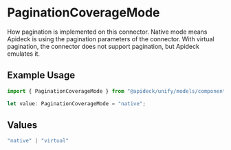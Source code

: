 # PaginationCoverageMode

How pagination is implemented on this connector. Native mode means Apideck is using the pagination parameters of the connector. With virtual pagination, the connector does not support pagination, but Apideck emulates it.

## Example Usage

```typescript
import { PaginationCoverageMode } from "@apideck/unify/models/components";

let value: PaginationCoverageMode = "native";
```

## Values

```typescript
"native" | "virtual"
```